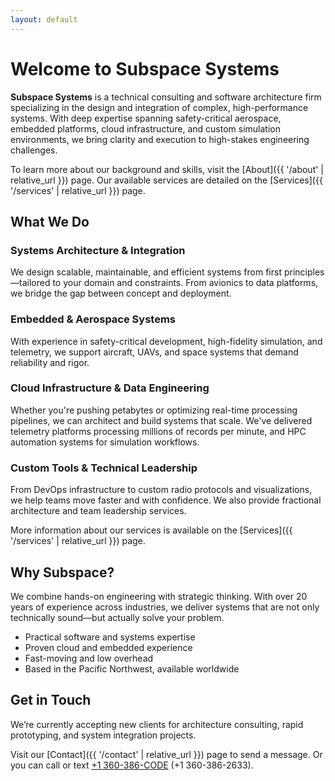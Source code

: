 ```yaml
---
layout: default
---
```


# Welcome to Subspace Systems

**Subspace Systems** is a technical consulting and software architecture firm specializing in the design and integration of complex, high-performance systems. With deep expertise spanning safety-critical aerospace, embedded platforms, cloud infrastructure, and custom simulation environments, we bring clarity and execution to high-stakes engineering challenges.

To learn more about our background and skills, visit the [About]({{ '/about' | relative_url }}) page. Our available services are detailed on the [Services]({{ '/services' | relative_url }}) page.

## What We Do

### Systems Architecture & Integration
We design scalable, maintainable, and efficient systems from first principles—tailored to your domain and constraints. From avionics to data platforms, we bridge the gap between concept and deployment.

### Embedded & Aerospace Systems
With experience in safety-critical development, high-fidelity simulation, and telemetry, we support aircraft, UAVs, and space systems that demand reliability and rigor.

### Cloud Infrastructure & Data Engineering
Whether you're pushing petabytes or optimizing real-time processing pipelines, we can architect and build systems that scale. We've delivered telemetry platforms processing millions of records per minute, and HPC automation systems for simulation workflows.

### Custom Tools & Technical Leadership
From DevOps infrastructure to custom radio protocols and visualizations, we help teams move faster and with confidence. We also provide fractional architecture and team leadership services.

More information about our services is available on the [Services]({{ '/services' | relative_url }}) page.

## Why Subspace?

We combine hands-on engineering with strategic thinking. With over 20 years of experience across industries, we deliver systems that are not only technically sound—but actually solve your problem.

- Practical software and systems expertise  
- Proven cloud and embedded experience  
- Fast-moving and low overhead  
- Based in the Pacific Northwest, available worldwide

## Get in Touch

We’re currently accepting new clients for architecture consulting, rapid prototyping, and system integration projects.

Visit our [Contact]({{ '/contact' | relative_url }}) page to send a message. Or you can call or text [+1 360-386-CODE](tel:+13603862633) (+1 360-386-2633).
